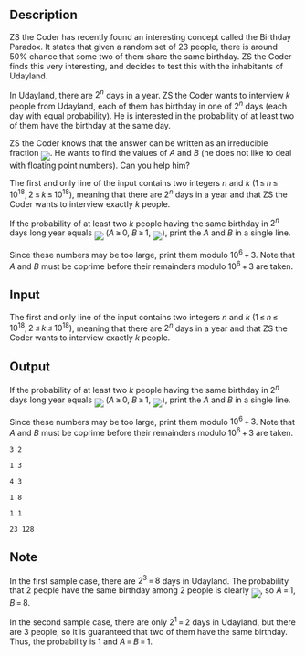 ## Description

<div><p>ZS the Coder has recently found an interesting concept called the Birthday Paradox. It states that given a random set of <span class="tex-span">23</span> people, there is around <span class="tex-span">50%</span> chance that some two of them share the same birthday. ZS the Coder finds this very interesting, and decides to test this with the inhabitants of Udayland.</p><p>In Udayland, there are <span class="tex-span">2<sup class="upper-index"><i>n</i></sup></span> days in a year. ZS the Coder wants to interview <span class="tex-span"><i>k</i></span> people from Udayland, each of them has birthday in one of <span class="tex-span">2<sup class="upper-index"><i>n</i></sup></span> days (each day with equal probability). He is interested in the probability of at least two of them have the birthday at the same day. </p><p>ZS the Coder knows that the answer can be written as an irreducible fraction <img align="middle" class="tex-formula" src="file://AUrkX7XB.png" style="max-width: 100.0%;max-height: 100.0%;">. He wants to find the values of <span class="tex-span"><i>A</i></span> and <span class="tex-span"><i>B</i></span> (he does not like to deal with floating point numbers). Can you help him?</p></div><div class="input-specification"><p>The first and only line of the input contains two integers <span class="tex-span"><i>n</i></span> and <span class="tex-span"><i>k</i></span> <span class="tex-span">(1 ≤ <i>n</i> ≤ 10<sup class="upper-index">18</sup>, 2 ≤ <i>k</i> ≤ 10<sup class="upper-index">18</sup>)</span>, meaning that there are <span class="tex-span">2<sup class="upper-index"><i>n</i></sup></span> days in a year and that ZS the Coder wants to interview exactly <span class="tex-span"><i>k</i></span> people.</p></div><div class="output-specification"><p>If the probability of at least two <span class="tex-span"><i>k</i></span> people having the same birthday in <span class="tex-span">2<sup class="upper-index"><i>n</i></sup></span> days long year equals <img align="middle" class="tex-formula" src="file://AUpZwRPL.png" style="max-width: 100.0%;max-height: 100.0%;"> (<span class="tex-span"><i>A</i> ≥ 0</span>, <span class="tex-span"><i>B</i> ≥ 1</span>, <img align="middle" class="tex-formula" src="file://FYvFxnD0.png" style="max-width: 100.0%;max-height: 100.0%;">), print the <span class="tex-span"><i>A</i></span> and <span class="tex-span"><i>B</i></span> in a single line.</p><p>Since these numbers may be too large, print them modulo <span class="tex-span">10<sup class="upper-index">6</sup> + 3</span>. Note that <span class="tex-span"><i>A</i></span> and <span class="tex-span"><i>B</i></span> must be coprime <span class="tex-font-style-bf">before</span> their remainders modulo <span class="tex-span">10<sup class="upper-index">6</sup> + 3</span> are taken.</p></div>

## Input

<p>The first and only line of the input contains two integers <span class="tex-span"><i>n</i></span> and <span class="tex-span"><i>k</i></span> <span class="tex-span">(1 ≤ <i>n</i> ≤ 10<sup class="upper-index">18</sup>, 2 ≤ <i>k</i> ≤ 10<sup class="upper-index">18</sup>)</span>, meaning that there are <span class="tex-span">2<sup class="upper-index"><i>n</i></sup></span> days in a year and that ZS the Coder wants to interview exactly <span class="tex-span"><i>k</i></span> people.</p>

## Output

<p>If the probability of at least two <span class="tex-span"><i>k</i></span> people having the same birthday in <span class="tex-span">2<sup class="upper-index"><i>n</i></sup></span> days long year equals <img align="middle" class="tex-formula" src="file://AUpZwRPL.png" style="max-width: 100.0%;max-height: 100.0%;"> (<span class="tex-span"><i>A</i> ≥ 0</span>, <span class="tex-span"><i>B</i> ≥ 1</span>, <img align="middle" class="tex-formula" src="file://FYvFxnD0.png" style="max-width: 100.0%;max-height: 100.0%;">), print the <span class="tex-span"><i>A</i></span> and <span class="tex-span"><i>B</i></span> in a single line.</p><p>Since these numbers may be too large, print them modulo <span class="tex-span">10<sup class="upper-index">6</sup> + 3</span>. Note that <span class="tex-span"><i>A</i></span> and <span class="tex-span"><i>B</i></span> must be coprime <span class="tex-font-style-bf">before</span> their remainders modulo <span class="tex-span">10<sup class="upper-index">6</sup> + 3</span> are taken.</p>





```input1
3 2

```




```input2
1 3

```




```input3
4 3

```




```output1
1 8
```




```output2
1 1
```




```output3
23 128
```



## Note

<p>In the first sample case, there are <span class="tex-span">2<sup class="upper-index">3</sup> = 8</span> days in Udayland. The probability that <span class="tex-span">2</span> people have the same birthday among <span class="tex-span">2</span> people is clearly <img align="middle" class="tex-formula" src="file://ftbolWW4.png" style="max-width: 100.0%;max-height: 100.0%;">, so <span class="tex-span"><i>A</i> = 1</span>, <span class="tex-span"><i>B</i> = 8</span>.</p><p>In the second sample case, there are only <span class="tex-span">2<sup class="upper-index">1</sup> = 2</span> days in Udayland, but there are <span class="tex-span">3</span> people, so it is guaranteed that two of them have the same birthday. Thus, the probability is <span class="tex-span">1</span> and <span class="tex-span"><i>A</i> = <i>B</i> = 1</span>.</p>
